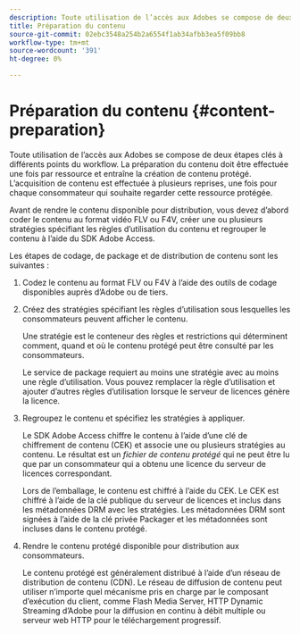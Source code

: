 ```yaml
---
description: Toute utilisation de l’accès aux Adobes se compose de deux étapes clés à différents points du workflow. La préparation du contenu doit être effectuée une fois par ressource et entraîne la création de contenu protégé. L’acquisition de contenu est effectuée à plusieurs reprises, une fois pour chaque consommateur qui souhaite regarder cette ressource protégée.
title: Préparation du contenu
source-git-commit: 02ebc3548a254b2a6554f1ab34afbb3ea5f09bb8
workflow-type: tm+mt
source-wordcount: '391'
ht-degree: 0%

---
```


# Préparation du contenu {#content-preparation}

Toute utilisation de l’accès aux Adobes se compose de deux étapes clés à différents points du workflow. La préparation du contenu doit être effectuée une fois par ressource et entraîne la création de contenu protégé. L’acquisition de contenu est effectuée à plusieurs reprises, une fois pour chaque consommateur qui souhaite regarder cette ressource protégée.

Avant de rendre le contenu disponible pour distribution, vous devez d’abord coder le contenu au format vidéo FLV ou F4V, créer une ou plusieurs stratégies spécifiant les règles d’utilisation du contenu et regrouper le contenu à l’aide du SDK Adobe Access.

Les étapes de codage, de package et de distribution de contenu sont les suivantes :

1. Codez le contenu au format FLV ou F4V à l’aide des outils de codage disponibles auprès d’Adobe ou de tiers.
1. Créez des stratégies spécifiant les règles d’utilisation sous lesquelles les consommateurs peuvent afficher le contenu.

   Une stratégie est le conteneur des règles et restrictions qui déterminent comment, quand et où le contenu protégé peut être consulté par les consommateurs.

   Le service de package requiert au moins une stratégie avec au moins une règle d’utilisation. Vous pouvez remplacer la règle d’utilisation et ajouter d’autres règles d’utilisation lorsque le serveur de licences génère la licence.

1. Regroupez le contenu et spécifiez les stratégies à appliquer.

   Le SDK Adobe Access chiffre le contenu à l’aide d’une clé de chiffrement de contenu (CEK) et associe une ou plusieurs stratégies au contenu. Le résultat est un *fichier de contenu protégé* qui ne peut être lu que par un consommateur qui a obtenu une licence du serveur de licences correspondant.

   Lors de l’emballage, le contenu est chiffré à l’aide du CEK. Le CEK est chiffré à l’aide de la clé publique du serveur de licences et inclus dans les métadonnées DRM avec les stratégies. Les métadonnées DRM sont signées à l’aide de la clé privée Packager et les métadonnées sont incluses dans le contenu protégé.

1. Rendre le contenu protégé disponible pour distribution aux consommateurs.

   Le contenu protégé est généralement distribué à l’aide d’un réseau de distribution de contenu (CDN). Le réseau de diffusion de contenu peut utiliser n’importe quel mécanisme pris en charge par le composant d’exécution du client, comme Flash Media Server, HTTP Dynamic Streaming d’Adobe pour la diffusion en continu à débit multiple ou serveur web HTTP pour le téléchargement progressif.

